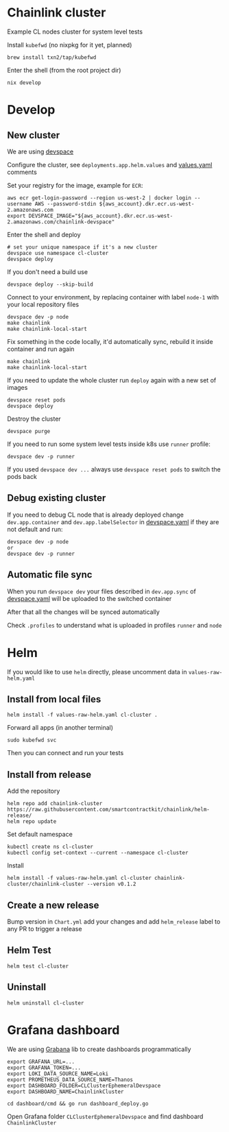 # Chainlink cluster
Example CL nodes cluster for system level tests

Install `kubefwd` (no nixpkg for it yet, planned)
```
brew install txn2/tap/kubefwd
```

Enter the shell (from the root project dir)
```
nix develop
```

# Develop

## New cluster
We are using [devspace](https://www.devspace.sh/docs/getting-started/installation?x0=3)

Configure the cluster, see `deployments.app.helm.values` and [values.yaml](./values.yaml) comments

Set your registry for the image, example for `ECR`:
```
aws ecr get-login-password --region us-west-2 | docker login --username AWS --password-stdin ${aws_account}.dkr.ecr.us-west-2.amazonaws.com
export DEVSPACE_IMAGE="${aws_account}.dkr.ecr.us-west-2.amazonaws.com/chainlink-devspace"
```
Enter the shell and deploy
```
# set your unique namespace if it's a new cluster
devspace use namespace cl-cluster
devspace deploy
```
If you don't need a build use
```
devspace deploy --skip-build
```

Connect to your environment, by replacing container with label `node-1` with your local repository files
```
devspace dev -p node
make chainlink
make chainlink-local-start
```
Fix something in the code locally, it'd automatically sync, rebuild it inside container and run again
```
make chainlink
make chainlink-local-start
```
If you need to update the whole cluster run `deploy` again with a new set of images
```
devspace reset pods
devspace deploy
```
Destroy the cluster
```
devspace purge
```

If you need to run some system level tests inside k8s use `runner` profile:
```
devspace dev -p runner
```

If you used `devspace dev ...` always use `devspace reset pods` to switch the pods back

## Debug existing cluster
If you need to debug CL node that is already deployed change `dev.app.container` and `dev.app.labelSelector` in [devspace.yaml](devspace.yaml) if they are not default and run:
```
devspace dev -p node
or
devspace dev -p runner
```

## Automatic file sync
When you run `devspace dev` your files described in `dev.app.sync` of [devspace.yaml](devspace.yaml) will be uploaded to the switched container

After that all the changes will be synced automatically

Check `.profiles` to understand what is uploaded in profiles `runner` and `node`

# Helm
If you would like to use `helm` directly, please uncomment data in `values-raw-helm.yaml`
## Install from local files
```
helm install -f values-raw-helm.yaml cl-cluster .
```
Forward all apps (in another terminal)
```
sudo kubefwd svc
```
Then you can connect and run your tests

## Install from release
Add the repository
```
helm repo add chainlink-cluster https://raw.githubusercontent.com/smartcontractkit/chainlink/helm-release/
helm repo update
```
Set default namespace
```
kubectl create ns cl-cluster
kubectl config set-context --current --namespace cl-cluster
```

Install
```
helm install -f values-raw-helm.yaml cl-cluster chainlink-cluster/chainlink-cluster --version v0.1.2
```

## Create a new release
Bump version in `Chart.yml` add your changes and add `helm_release` label to any PR to trigger a release

## Helm Test
```
helm test cl-cluster
```

## Uninstall
```
helm uninstall cl-cluster
```

# Grafana dashboard
We are using [Grabana]() lib to create dashboards programmatically
```
export GRAFANA_URL=...
export GRAFANA_TOKEN=...
export LOKI_DATA_SOURCE_NAME=Loki
export PROMETHEUS_DATA_SOURCE_NAME=Thanos
export DASHBOARD_FOLDER=CLClusterEphemeralDevspace
export DASHBOARD_NAME=ChainlinkCluster

cd dashboard/cmd && go run dashboard_deploy.go
```
Open Grafana folder `CLClusterEphemeralDevspace` and find dashboard `ChainlinkCluster`